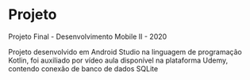 # Projeto
Projeto Final - Desenvolvimento Mobile II - 2020

Projeto desenvolvido em Android Studio na linguagem de programação Kotlin, foi auxiliado por vídeo aula disponível na plataforma Udemy, contendo conexão 
de banco de dados SQLite
